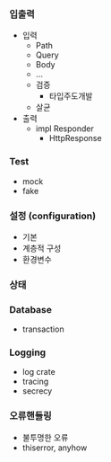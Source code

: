 ### 입출력
- 입력
    - Path
    - Query
    - Body
    - ...
    - 검증
        - 타입주도개발
    - 살균
- 출력
    - impl Responder
        - HttpResponse

### Test
- mock
- fake

### 설정 (configuration)
- 기본
- 계층적 구성
- 환경변수

### 상태

### Database
- transaction

### Logging
- log crate
- tracing
- secrecy

### 오류핸들링
- 불투명한 오류
- thiserror, anyhow